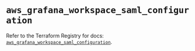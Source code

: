# `aws_grafana_workspace_saml_configuration`

Refer to the Terraform Registry for docs: [`aws_grafana_workspace_saml_configuration`](https://registry.terraform.io/providers/hashicorp/aws/6.10.0/docs/resources/grafana_workspace_saml_configuration).
